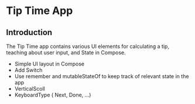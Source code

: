 Tip Time App
=================================


Introduction
------------
The Tip Time app contains various UI elements for calculating a tip,
teaching about user input, and State in Compose.

 - Simple UI layout in Compose
 - Add Switch
 - Use remember and mutableStateOf to keep track of relevant state in the app
 - VerticalScoll
 - KeyboardType ( Next, Done, ...)



